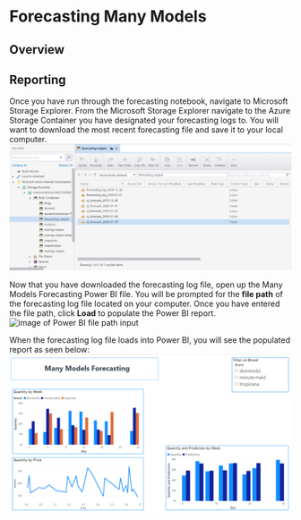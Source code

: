 # Forecasting Many Models 


## Overview


## Reporting 
Once you have run through the forecasting notebook, navigate to Microsoft Storage Explorer. From the Microsoft Storage Explorer navigate to the Azure Storage Container you have designated your forecasting logs to. You will want to download the most recent forecasting file and save it to your local computer. ![image of Storage Explorer](images\ForecastingStoreageExplorer.png) 

Now that you have downloaded the forecasting log file, open up the Many Models Forecasting Power BI file. You will be prompted for the **file path** of the forecasting log file located on your computer. Once you have entered the file path, click **Load** to populate the Power BI report. 
 ![image of Power BI file path input](C:\Users\malrose\solution-accelerator-many-models\images\ForecastingLoadFile.png) 

When the forecasting log file loads into Power BI, you will see the populated report as seen below: 
![image of Power BI report](images\ForecastingReport.png) 